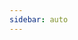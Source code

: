 ```yaml
---
sidebar: auto
---
```


<newsDetail
  :comments-count="12"
  :like-count="7"
  :liked="undefined"
  :images="undefined"
  id="018"
  title="北京市纪委监委通报：3 人被查！"
  sub-title="undefined"
  news-from="CCTV"
  date="Sun Dec 22 2024 15:45:11 GMT+0900 (日本標準時)"
  image="https://picsum.photos/200/300"
  :article-content="'undefined'"
/>
